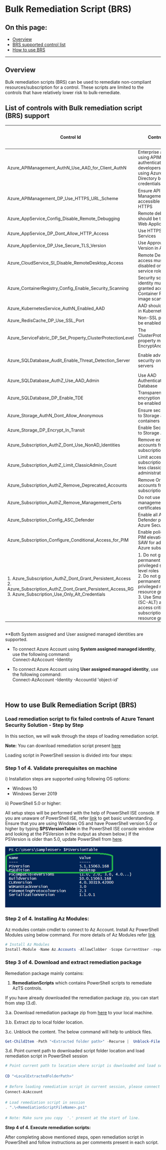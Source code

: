 # Bulk Remediation Script (BRS)

## On this page:

- [Overview](README.md#overview)
- [BRS supported control list](README.md#brs_supported_control_list)
- [How to use BRS](README.md#how_to_use_brs)

-----------------

## **Overview**
Bulk remediation scripts (BRS) can be used to remediate non-compliant resources/subscription for a control. These scripts are limited to the controls that have relatively lower risk to bulk-remediate.

## **List of controls with Bulk remediation script (BRS) support**
|Control Id|Control Name|Link to BRS|Minimum permissions required to run the script|Supports managed identity based remediation**|Supports rollback?|
|---|---|---|---|---|---|
|Azure_APIManagement_AuthN_Use_AAD_for_Client_AuthN|Enterprise applications using APIM must authenticate developers/applications using Azure Active Directory backed credentials|[Remediate-DeleteNonAADIdentityProvidersInAPIManagementServices](Remediate-DeleteNonAADIdentityProvidersInAPIManagementServices.ps1)|Contributor role at resource level|Restricted to 'User' account type.|No|
|Azure_APIManagement_DP_Use_HTTPS_URL_Scheme|Ensure API Management service is accessible only over HTTPS|[Remediate-EnableHTTPSForAPIsInAPIManagementServices](Remediate-EnableHTTPSForAPIsInAPIManagementServices.ps1)|Contributor role at resource level|Restricted to 'User' account type.|Yes|
|Azure_AppService_Config_Disable_Remote_Debugging|Remote debugging should be turned off for Web Applications|[Remediate-DisableRemoteDebuggingForAppServices](Remediate-DisableRemoteDebuggingForAppServices.ps1)|Contributor role at resource level|Yes|Yes|
|Azure_AppService_DP_Dont_Allow_HTTP_Access|Use HTTPS for App Services|[Remediate-EnableHTTPSForAppServices](Remediate-EnableHTTPSForAppServices.ps1)|Contributor role at resource level|Yes|Yes|
|Azure_AppService_DP_Use_Secure_TLS_Version|Use Approved TLS Version in App Service|[Remediate-SetAppServiceMinReqTLSVersion](Remediate-SetAppServiceMinReqTLSVersion.ps1)|Contributor role at resource level|Yes|Yes|
|Azure_CloudService_SI_Disable_RemoteDesktop_Access|Remote Desktop (RDP) access must be disabled on cloud service roles|[Remediate-RemoteDesktopAccess](Remediate-RemoteDesktopAccess.ps1)|Contributor role at resource level|Restricted to 'User' account type.|No|
|Azure_ContainerRegistry_Config_Enable_Security_Scanning|Security scanner identity must be granted access to Container Registry for image scans|[Remediate-EnableSecurityScanningForContainerRegistry](Remediate-EnableSecurityScanningForContainerRegistry.ps1)|Reader role at subscription level **and** Contributor role at resource level |Yes|Yes|
|Azure_KubernetesService_AuthN_Enabled_AAD|AAD should be enabled in Kubernetes Service|[Remediate-EnableAADForKubernetesService](Remediate-EnableAADForKubernetesService.ps1)|Contributor role at resource level|Yes|No|
|Azure_RedisCache_DP_Use_SSL_Port|Non-SSL port must not be enabled|[Remediate-DisableNonSSLPortOnRedisCache](Remediate-DisableNonSSLPortOnRedisCache.ps1)|Contributor role at resource level|Yes|Yes|
|Azure_ServiceFabric_DP_Set_Property_ClusterProtectionLevel|The ClusterProtectionLevel property must be set to EncryptAndSign|[Remediate-SetClusterProtectionLevelForServiceFabric](Remediate-SetClusterProtectionLevelForServiceFabric.ps1)|Contributor role at resource level|Yes|Yes|
|Azure_SQLDatabase_Audit_Enable_Threat_Detection_Server|Enable advanced data security on your SQL servers|[Remediate-EnableAdvancedThreatProtectionForSQLServers](Remediate-EnableAdvancedThreatProtectionForSQLServers.ps1)|Contributor role at resource level (If you want to configure certain settings at subscription level, then Contributor role at subscription level)|Restricted to 'User' account type.|Yes|
|Azure_SQLDatabase_AuthZ_Use_AAD_Admin|Use AAD Authentication for SQL Database|[Remediate-EnableAADAuthenticationForSQLServers](Remediate-EnableAADAuthenticationForSQLServers.ps1)|Contributor role at resource level|Restricted to 'User' account type.|Yes|
|Azure_SQLDatabase_DP_Enable_TDE|Transparent data encryption (TDE) must be enabled|[Remediate-TransparentDataEncryptionForSQLServers](Remediate-TransparentDataEncryptionForSQLServers.ps1)|Contributor role at resource level|Restricted to 'User' account type.|Yes|
|Azure_Storage_AuthN_Dont_Allow_Anonymous|Ensure secure access to Storage account containers|[Remediate-AnonymousAccessOnContainers](Remediate-AnonymousAccessOnContainers.ps1)|Contributor role at resource level|Yes|Yes|
|Azure_Storage_DP_Encrypt_In_Transit|Enable Secure transfer to Storage Accounts|[Remediate-EnableEncryptionInTransitForStorageAccounts](Remediate-EnableEncryptionInTransitForStorageAccounts.ps1)|Contributor role at resource level|Yes|Yes|
|Azure_Subscription_AuthZ_Dont_Use_NonAD_Identities|Remove external accounts from Azure subscriptions|[Remediate-DontUseNonADIdentities](Remediate-DontUseNonADIdentities.ps1)|Owner/User Access Administrator role at subscription level|Restricted to 'User' account type.|Yes|
|Azure_Subscription_AuthZ_Limit_ClassicAdmin_Count|Limit access per subscription to 2 or less classic administrators|[Remediate-ClassicAdminRoleAssignment](Remediate-ClassicAdminRoleAssignment.ps1)|Owner/User Access Administrator role at subscription level|Restricted to 'User' account type.|Yes|
|Azure_Subscription_AuthZ_Remove_Deprecated_Accounts|Remove Orphaned accounts from your subscription(s)|[Remediate-InvalidAADObjectRoleAssignments](Remediate-InvalidAADObjectRoleAssignments.ps1)|Owner/User Access Administrator role at subscription level|Restricted to 'User' account type.|No|
|Azure_Subscription_AuthZ_Remove_Management_Certs|Do not use management certificates|[Remediate-DoNotUseManagementCertificates](Remediate-DoNotUseManagementCertificates.ps1)|ServiceAdministrator/CoAdministrator role|Restricted to 'User' account type.|No|
|Azure_Subscription_Config_ASC_Defender|Enable all Azure Defender plans in Azure Security Center|[Remediate-ConfigAzureDefender](Remediate-ConfigAzureDefender.ps1)|Contributor role at subscription level|Restricted to 'User' account type.|Yes|
|Azure_Subscription_Configure_Conditional_Access_for_PIM|Enable policy to require PIM elevation from SAW for admin roles in Azure subscriptions|[Remediate-ConfigureConditionalAccessPolicyForPIM](Remediate-ConfigureConditionalAccessPolicyForPIM.ps1)|Owner/User Access Administrator role at subscription level|Restricted to 'User' account type.|Yes|
|1. Azure_Subscription_AuthZ_Dont_Grant_Persistent_Access </br>2. Azure_Subscription_AuthZ_Dont_Grant_Persistent_Access_RG </br>3. Azure_Subscription_Use_Only_Alt_Credentials|1. Do not grant permanent access for privileged subscription level roles </br>2. Do not grant permanent access for privileged roles at resource group level </br>3. Use Smart-Card ALT (SC-ALT) accounts to access critical roles on subscription and resource groups|[Migrate-PermanentAndNonSCALTPrivilegedToSCALTPrivilegedRoleAssignments](/Migrate-PermanentAndNonSCALTPrivilegedToSCALTPrivilegedRoleAssignments/Migrate-PermanentAndNonSCALTPrivilegedToSCALTPrivilegedRoleAssignments.ps1)|Owner/User Access Administrator role at subscription level|Restricted to 'User' account type.|No|

</br>
**Both System assigned and User assigned managed identities are supported.

* To connect Azure Account using **System assigned managed identity**, use the following command:</br>
  Connect-AzAccount -Identity

* To connect Azure Account using **User assigned managed identity**, use the following command:</br>
  Connect-AzAccount -Identity -AccountId 'object-id'
</br>

## **How to use Bulk Remediation Script (BRS)**

### Load remediation script to fix failed controls of Azure Tenant Security Solution - Step by Step
In this section, we will walk through the steps of loading remediation script.

**Note:** You can download remediation script present [here](../../TemplateFiles/RemediationScripts.zip?raw=1)

Loading script in PowerShell session is divided into four steps:

### **Step 1 of 4. Validate prerequisites on machine**  

  i) Installation steps are supported using following OS options: 	

  - Windows 10
  - Windows Server 2019

  ii) PowerShell 5.0 or higher:

  All setup steps will be performed with the help of PowerShell ISE console. If you are unaware of PowerShell ISE, refer [link](https://github.com/azsk/DevOpsKit-docs/blob/master/00b-Getting-Started/GettingStarted_PowerShellTipsAzSK.md) to get basic understanding.
  Ensure that you are using Windows OS and have PowerShell version 5.0 or higher by typing **$PSVersionTable** in the PowerShell ISE console window and looking at the PSVersion in the output as shown below.)
  If the PSVersion is older than 5.0, update PowerShell from [here](https://www.microsoft.com/en-us/download/details.aspx?id=54616).

  ![PowerShell Version](../../Images/00_PS_Version.png)

### **Step 2 of 4. Installing Az Modules:**

Az modules contain cmdlet to connect to Az Account.
Install Az PowerShell Modules using below command. 
For more details of Az Modules refer [link](https://docs.microsoft.com/en-us/powershell/azure/install-az-ps)

``` PowerShell
# Install Az Modules
Install-Module -Name Az.Accounts -AllowClobber -Scope CurrentUser -repository PSGallery
```
### **Step 3 of 4. Download and extract remediation package**
 
 Remediation package mainly contains:
 1. **RemediationScripts** which contains PowerShell scripts to remediate AzTS controls.

If you have already downloaded the remediation package zip, you can start from step (3.d).

3.a. Download remediation package zip from [here](../../TemplateFiles/RemediationScripts.zip?raw=1) to your local machine. </br>

3.b. Extract zip to local folder location. <br/>

3.c. Unblock the content. The below command will help to unblock files. <br/>

  ``` PowerShell
  Get-ChildItem -Path "<Extracted folder path>" -Recurse |  Unblock-File 
  ```

3.d. Point current path to downloaded script folder location and load remediation script in PowerShell session
``` PowerShell
# Point current path to location where script is downloaded and load script from folder

CD "<LocalExtractedFolderPath>"

# Before loading remediation script in current session, please connect to AzAccount
Connect-AzAccount

# Load remediation script in session
. ".\<RemediationScriptFileName>.ps1"

# Note: Make sure you copy  '.' present at the start of line.
```

**Step 4 of 4. Execute remediation scripts:**

After completing above mentioned steps, open remediation script in PowerShell and follow instructions as per comments present in each script.
